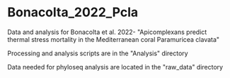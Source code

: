 # Bonacolta_2022_Pcla
Data and analysis for Bonacolta et al. 2022- "Apicomplexans predict thermal stress mortality in the Mediterranean coral Paramuricea clavata"

Processing and analysis scripts are in the "Analysis" directory

Data needed for phyloseq analysis are located in the "raw_data" directory
